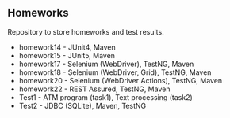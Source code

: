 ## Homeworks

Repository to store homeworks and test results.

* homework14 - JUnit4, Maven
* homework15 - JUnit5, Maven
* homework17 - Selenium (WebDriver), TestNG, Maven
* homework18 - Selenium (WebDriver, Grid), TestNG, Maven
* homework20 - Selenium (WebDriver Actions), TestNG, Maven
* homework22 - REST Assured, TestNG, Maven
* Test1 - ATM program (task1), Text processing (task2)
* Test2 - JDBC (SQLite), Maven, TestNG
